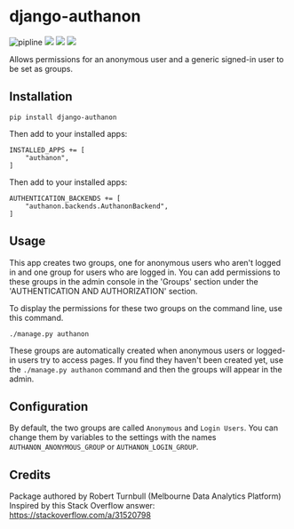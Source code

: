 # django-authanon

![pipline](https://github.com/rbturnbull/django-authanon/actions/workflows/pipeline.yml/badge.svg)
[<img src="https://img.shields.io/endpoint?url=https://gist.githubusercontent.com/rbturnbull/49262550cc8b0fb671d46df58de213d4/raw/coverage-badge.json">](<https://rbturnbull.github.io/django-authanon/>)
[<img src="https://github.com/rbturnbull/django-authanon/actions/workflows/docs.yml/badge.svg">](<https://rbturnbull.github.io/django-authanon/>)
[<img src="https://img.shields.io/badge/code%20style-black-000000.svg">](<https://github.com/psf/black>)

Allows permissions for an anonymous user and a generic signed-in user to be set as groups.

## Installation 

```
pip install django-authanon
```

Then add to your installed apps:
```
INSTALLED_APPS += [
    "authanon",
]
```

Then add to your installed apps:
```
AUTHENTICATION_BACKENDS += [
    "authanon.backends.AuthanonBackend",
]
```

## Usage

This app creates two groups, one for anonymous users who aren't logged in and one group for users who are logged in. You can add permissions to these groups in the admin console in the 'Groups' section under the 'AUTHENTICATION AND AUTHORIZATION' section.

To display the permissions for these two groups on the command line, use this command.
```
./manage.py authanon
```

These groups are automatically created when anonymous users or logged-in users try to access pages. If you find they haven't been created yet, use the `./manage.py authanon` command and then the groups will appear in the admin.

## Configuration
By default, the two groups are called `Anonymous` and `Login Users`. You can change them by variables to the settings with the names `AUTHANON_ANONYMOUS_GROUP` or `AUTHANON_LOGIN_GROUP`.


## Credits
Package authored by Robert Turnbull (Melbourne Data Analytics Platform)
Inspired by this Stack Overflow answer: https://stackoverflow.com/a/31520798
